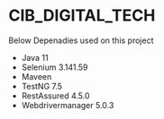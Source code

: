 # CIB_DIGITAL_TECH 

Below Depenadies used on this project

* Java 11
* Selenium 3.141.59
* Maveen
* TestNG 7.5
* RestAssured 4.5.0
* Webdrivermanager 5.0.3

